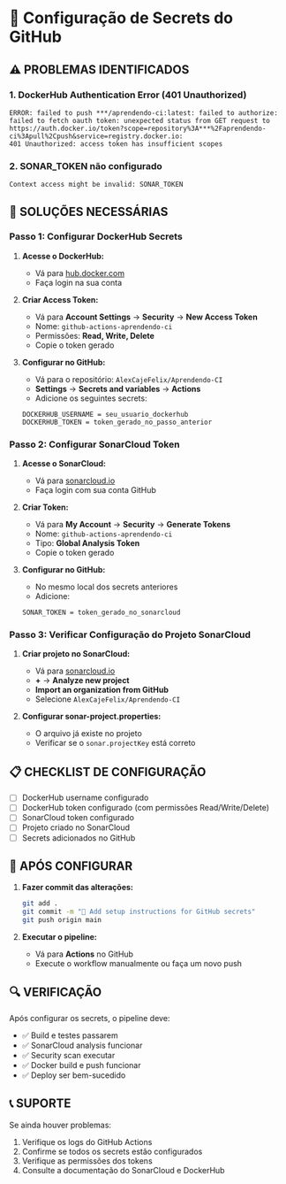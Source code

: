 # 🔐 Configuração de Secrets do GitHub

## ⚠️ **PROBLEMAS IDENTIFICADOS**

### 1. **DockerHub Authentication Error (401 Unauthorized)**
```
ERROR: failed to push ***/aprendendo-ci:latest: failed to authorize: 
failed to fetch oauth token: unexpected status from GET request to 
https://auth.docker.io/token?scope=repository%3A***%2Faprendendo-ci%3Apull%2Cpush&service=registry.docker.io: 
401 Unauthorized: access token has insufficient scopes
```

### 2. **SONAR_TOKEN não configurado**
```
Context access might be invalid: SONAR_TOKEN
```

## 🔧 **SOLUÇÕES NECESSÁRIAS**

### **Passo 1: Configurar DockerHub Secrets**

1. **Acesse o DockerHub:**
   - Vá para [hub.docker.com](https://hub.docker.com)
   - Faça login na sua conta

2. **Criar Access Token:**
   - Vá para **Account Settings** → **Security** → **New Access Token**
   - Nome: `github-actions-aprendendo-ci`
   - Permissões: **Read, Write, Delete**
   - Copie o token gerado

3. **Configurar no GitHub:**
   - Vá para o repositório: `AlexCajeFelix/Aprendendo-CI`
   - **Settings** → **Secrets and variables** → **Actions**
   - Adicione os seguintes secrets:

   ```
   DOCKERHUB_USERNAME = seu_usuario_dockerhub
   DOCKERHUB_TOKEN = token_gerado_no_passo_anterior
   ```

### **Passo 2: Configurar SonarCloud Token**

1. **Acesse o SonarCloud:**
   - Vá para [sonarcloud.io](https://sonarcloud.io)
   - Faça login com sua conta GitHub

2. **Criar Token:**
   - Vá para **My Account** → **Security** → **Generate Tokens**
   - Nome: `github-actions-aprendendo-ci`
   - Tipo: **Global Analysis Token**
   - Copie o token gerado

3. **Configurar no GitHub:**
   - No mesmo local dos secrets anteriores
   - Adicione:

   ```
   SONAR_TOKEN = token_gerado_no_sonarcloud
   ```

### **Passo 3: Verificar Configuração do Projeto SonarCloud**

1. **Criar projeto no SonarCloud:**
   - Vá para [sonarcloud.io](https://sonarcloud.io)
   - **+** → **Analyze new project**
   - **Import an organization from GitHub**
   - Selecione `AlexCajeFelix/Aprendendo-CI`

2. **Configurar sonar-project.properties:**
   - O arquivo já existe no projeto
   - Verificar se o `sonar.projectKey` está correto

## 📋 **CHECKLIST DE CONFIGURAÇÃO**

- [ ] DockerHub username configurado
- [ ] DockerHub token configurado (com permissões Read/Write/Delete)
- [ ] SonarCloud token configurado
- [ ] Projeto criado no SonarCloud
- [ ] Secrets adicionados no GitHub

## 🚀 **APÓS CONFIGURAR**

1. **Fazer commit das alterações:**
   ```bash
   git add .
   git commit -m "📝 Add setup instructions for GitHub secrets"
   git push origin main
   ```

2. **Executar o pipeline:**
   - Vá para **Actions** no GitHub
   - Execute o workflow manualmente ou faça um novo push

## 🔍 **VERIFICAÇÃO**

Após configurar os secrets, o pipeline deve:
- ✅ Build e testes passarem
- ✅ SonarCloud analysis funcionar
- ✅ Security scan executar
- ✅ Docker build e push funcionar
- ✅ Deploy ser bem-sucedido

## 📞 **SUPORTE**

Se ainda houver problemas:
1. Verifique os logs do GitHub Actions
2. Confirme se todos os secrets estão configurados
3. Verifique as permissões dos tokens
4. Consulte a documentação do SonarCloud e DockerHub
